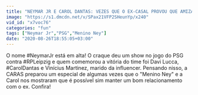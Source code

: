 ```yaml
---
title: "NEYMAR JR E CAROL DANTAS: VEZES QUE O EX-CASAL PROVOU QUE AMIZADE P\u00d3S T\u00c9RMINO EXISTE SIM!"
image: "https://s1.dmcdn.net/v/SPax21VFP2SHeunYp/x240"
vid_id: "x7voc76"
categories: "fun"
tags: ["Neymar Jr","PSG","Menino Ney"]
date: "2020-08-26T18:55:05+03:00"
---
```

O nome #NeymarJr está em alta! O craque deu um show no jogo do PSG contra #RPLeipzig e quem comemorou a vitória do time foi Davi Lucca, #CarolDantas e Vinícius Martinez, marido da influencer. Pensando nisso, a CARAS preparou um especial de algumas vezes que o &quot;Menino Ney&quot; e a Carol nos mostraram que é possível sim manter um bom relacionamento com o ex. Confira!  <br>
